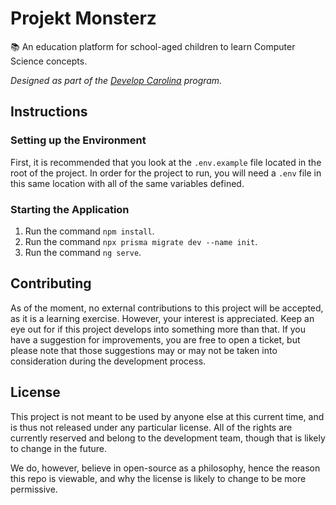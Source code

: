 # Projekt Monsterz

📚 An education platform for school-aged children to learn Computer Science concepts.

*Designed as part of the [Develop Carolina](https://www.developcarolina.org/) program.*


## Instructions

### Setting up the Environment
First, it is recommended that you look at the `.env.example` file located in the root of the project. In order for the project to run, you will need a `.env` file in this same location with all of the same variables defined.

### Starting the Application
1. Run the command `npm install`.
2. Run the command `npx prisma migrate dev --name init`.
3. Run the command `ng serve`.


## Contributing
As of the moment, no external contributions to this project will be accepted, as it is a learning exercise. However, your interest is appreciated. Keep an eye out for if this project develops into something more than that.
If you have a suggestion for improvements, you are free to open a ticket, but please note that those suggestions may or may not be taken into consideration during the development process.


## License
This project is not meant to be used by anyone else at this current time, and is thus not released under any particular license. All of the rights are currently reserved and belong to the development team, though that is likely to change in the future.

We do, however, believe in open-source as a philosophy, hence the reason this repo is viewable, and why the license is likely to change to be more permissive.
